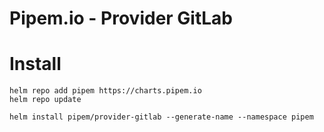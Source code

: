 # Pipem.io - Provider GitLab

# Install

```
helm repo add pipem https://charts.pipem.io
helm repo update

helm install pipem/provider-gitlab --generate-name --namespace pipem

```
